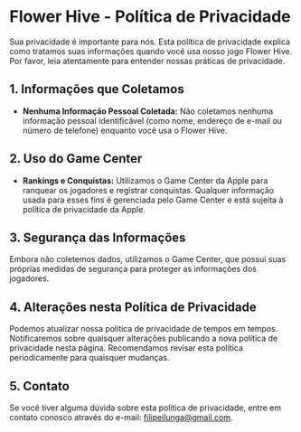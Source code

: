 # Flower Hive - Política de Privacidade

Sua privacidade é importante para nós. Esta política de privacidade explica como tratamos suas informações quando você usa nosso jogo Flower Hive. Por favor, leia atentamente para entender nossas práticas de privacidade.

## 1. Informações que Coletamos

- **Nenhuma Informação Pessoal Coletada:** Não coletamos nenhuma informação pessoal identificável (como nome, endereço de e-mail ou número de telefone) enquanto você usa o Flower Hive.

## 2. Uso do Game Center

- **Rankings e Conquistas:** Utilizamos o Game Center da Apple para ranquear os jogadores e registrar conquistas. Qualquer informação usada para esses fins é gerenciada pelo Game Center e está sujeita à política de privacidade da Apple.

## 3. Segurança das Informações

Embora não coletemos dados, utilizamos o Game Center, que possui suas próprias medidas de segurança para proteger as informações dos jogadores.

## 4. Alterações nesta Política de Privacidade

Podemos atualizar nossa política de privacidade de tempos em tempos. Notificaremos sobre quaisquer alterações publicando a nova política de privacidade nesta página. Recomendamos revisar esta política periodicamente para quaisquer mudanças.

## 5. Contato

Se você tiver alguma dúvida sobre esta política de privacidade, entre em contato conosco através do e-mail: [filipeilunga@gmail.com](mailto:filipeilunga@gmail.com).

